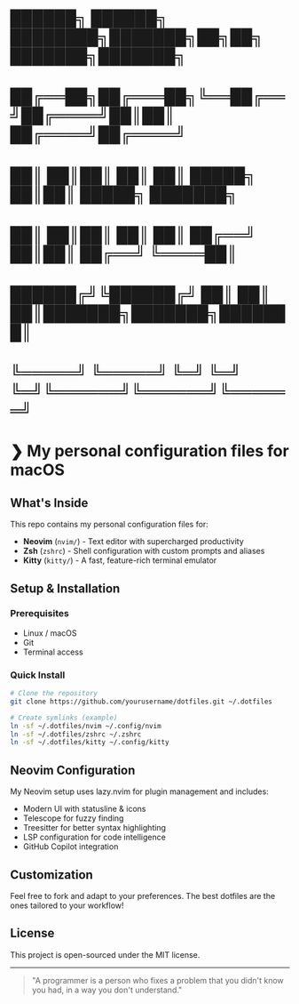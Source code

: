 #  ██████╗  ██████╗ ████████╗███████╗██╗██╗     ███████╗███████╗
#  ██╔══██╗██╔═══██╗╚══██╔══╝██╔════╝██║██║     ██╔════╝██╔════╝
#  ██║  ██║██║   ██║   ██║   █████╗  ██║██║     █████╗  ███████╗
#  ██║  ██║██║   ██║   ██║   ██╔══╝  ██║██║     ██╔══╝  ╚════██║
#  ██████╔╝╚██████╔╝   ██║   ██║     ██║███████╗███████╗███████║
#  ╚═════╝  ╚═════╝    ╚═╝   ╚═╝     ╚═╝╚══════╝╚══════╝╚══════╝
#
#  ❯  My personal configuration files for macOS

## What's Inside

This repo contains my personal configuration files for:

- **Neovim** (`nvim/`) - Text editor with supercharged productivity
- **Zsh** (`zshrc`) - Shell configuration with custom prompts and aliases
- **Kitty** (`kitty/`) - A fast, feature-rich terminal emulator

## Setup & Installation

### Prerequisites

- Linux / macOS
- Git
- Terminal access

### Quick Install

```bash
# Clone the repository
git clone https://github.com/yourusername/dotfiles.git ~/.dotfiles

# Create symlinks (example)
ln -sf ~/.dotfiles/nvim ~/.config/nvim
ln -sf ~/.dotfiles/zshrc ~/.zshrc
ln -sf ~/.dotfiles/kitty ~/.config/kitty
```

## Neovim Configuration

My Neovim setup uses lazy.nvim for plugin management and includes:

- Modern UI with statusline & icons
- Telescope for fuzzy finding
- Treesitter for better syntax highlighting
- LSP configuration for code intelligence
- GitHub Copilot integration

## Customization

Feel free to fork and adapt to your preferences. The best dotfiles are the ones tailored to your workflow!

## License

This project is open-sourced under the MIT license.

---

> "A programmer is a person who fixes a problem that you didn't know you had, in a way you don't understand."